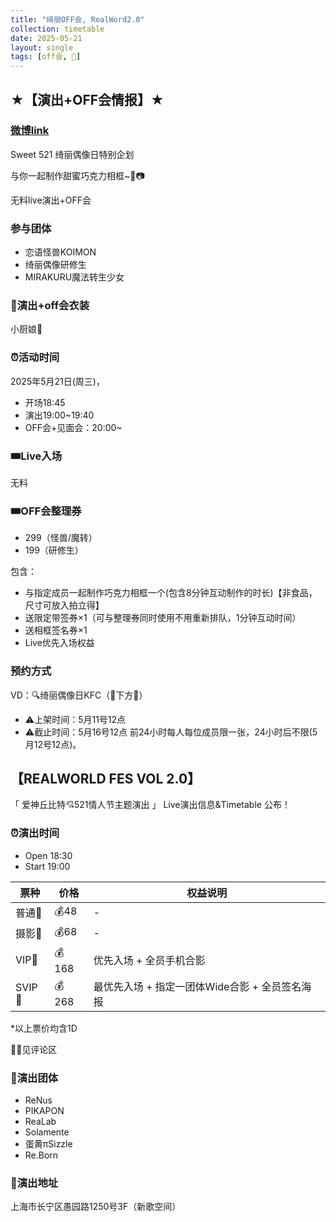 ```yaml
---
title: "绮丽OFF会, RealWord2.0"
collection: timetable
date: 2025-05-21
layout: single
tags: [off会, 🎫]
---
```


## ★【演出+OFF会情报】★

### [微博link](https://weibo.com/7877829665/Pr4IFuob2)

Sweet 521 绮丽偶像日特别企划

与你一起制作甜蜜巧克力相框~🍫📷

无料live演出+OFF会

### 参与团体

- 恋语怪兽KOIMON
- 绮丽偶像研修生
- MIRAKURU魔法转生少女

### 👗演出+off会衣装

小厨娘💖

### ⏰活动时间

2025年5月21日(周三)，
- 开场18:45 
- 演出19:00~19:40 
- OFF会+见面会：20:00~

### 🎟Live入场

无料
### 🎟OFF会整理券
- 299（怪兽/魔转）
- 199（研修生）

包含：
- 与指定成员一起制作巧克力相框一个(包含8分钟互动制作的时长)【非食品，尺寸可放入拍立得】
- 送限定带签券×1（可与整理券同时使用不用重新排队，1分钟互动时间）
- 送相框签名券×1
- Live优先入场权益
  
### 预约方式

VD：🔍绮丽偶像日KFC（🔗下方🍎）

- ⚠️上架时间：5月11号12点
- ⚠️截止时间：5月16号12点
前24小时每人每位成员限一张，24小时后不限(5月12号12点)。

## 【REALWORLD FES VOL 2.0】
「 爱神丘比特💘521情人节主题演出 」
Live演出信息&Timetable 公布！
### ⏰演出时间

- Open 18:30
- Start 19:00
  
| 票种      | 价格  | 权益说明                              |
|-----------|-------|---------------------------------------|
| 普通🎫     | 💰48  | -                                   |
| 摄影🎫     | 💰68  | -                                   |
| VIP🎫      | 💰168 | 优先入场 + 全员手机合影              |
| SVIP🎫     | 💰268 | 最优先入场 + 指定一团体Wide合影 + 全员签名海报 |

*以上票价均含1D

🎫🐴见评论区

### 👤演出团体
- ReNus
- PIKAPON
- ReaLab
- Solamente
- 蛋黄πSizzle
- Re.Born

### 📍演出地址
上海市长宁区愚园路1250号3F（新歌空间）